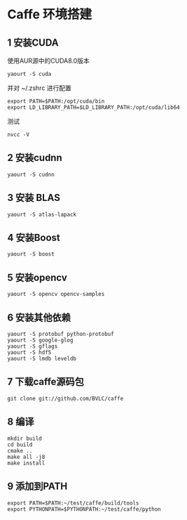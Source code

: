 # Caffe 环境搭建

## 1 安装CUDA

使用AUR源中的CUDA8.0版本

    yaourt -S cuda

并对 ~/.zshrc 进行配置

    export PATH=$PATH:/opt/cuda/bin
    export LD_LIBRARY_PATH=$LD_LIBRARY_PATH:/opt/cuda/lib64

测试

    nvcc -V 

## 2 安装cudnn

    yaourt -S cudnn

## 3 安装 BLAS 

    yaourt -S atlas-lapack 

## 4 安装Boost 

    yaourt -S boost 

## 5 安装opencv

    yaourt -S opencv opencv-samples

## 6 安装其他依赖

    yaourt -S protobuf python-protobuf
    yaourt -S google-glog
    yaourt -S gflags
    yaourt -S hdf5
    yaourt -S lmdb leveldb 

## 7 下载caffe源码包

    git clone git://github.com/BVLC/caffe

## 8 编译

    mkdir build
    cd build
    cmake ..
    make all -j8
    make install

## 9 添加到PATH

    export PATH=$PATH:~/test/caffe/build/tools
    export PYTHONPATH=$PYTHONPATH:~/test/caffe/python

    
